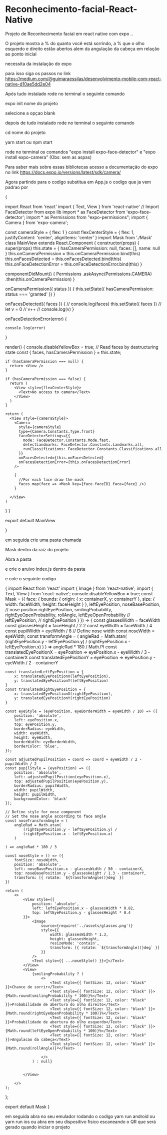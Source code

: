 # Reconhecimento-facial-React-Native
Projeto de Reconhecimento facial em react native com expo ..

O projeto mostra a % do quanto você está sorrindo, a % que o olho esquerdo e direito estão abertos alem da angulação da cabeça em relação ao ponto inicial

necessita da instalação do expo 

para isso siga os passos no link https://medium.com/@guimaraessilas/desenvolvimento-mobile-com-react-native-d10ae5dd2e04

Após tudo instalado rode no terminal o seguinte comando  

expo init nome do projeto

selecione a opçao blank

depois de tudo instalado rode no terminal o seguinte comando

cd nome do projeto

yarn start ou npm start

rode no terminal os comandos "expo install expo-face-detector"  e  "expo install expo-camera"  (Obs: sem as aspas)

Para saber mais sobre essas bibliotecas acesso a documentação do expo no link https://docs.expo.io/versions/latest/sdk/camera/

Agora partindo para o codigo substitua em App.js o codigo que ja vem padrao por


{

import React from 'react'
import { Text, View } from 'react-native'
// Import FaceDetector from expo lib
import * as FaceDetector from 'expo-face-detector';
import * as Permissions from "expo-permissions";
import { Camera } from 'expo-camera';

const cameraStyle = { flex: 1 }
const flexCenterStyle = { flex: 1, justifyContent: 'center', alignItems: 'center' }
import Mask from './Mask'
class MainView extends React.Component {
  constructor(props) {
    super(props)
    this.state = {
      hasCameraPermission: null,
      faces: [],
      name: null
    }
    this.onCameraPermission = this.onCameraPermission.bind(this)
    this.onFacesDetected = this.onFacesDetected.bind(this)
    this.onFaceDetectionError = this.onFaceDetectionError.bind(this)
  }

  componentDidMount() {
    Permissions
      .askAsync(Permissions.CAMERA)
      .then(this.onCameraPermission)
  }

  onCameraPermission({ status }) {
    this.setState({ hasCameraPermission: status === 'granted' })
  }

  onFacesDetected({ faces }) {
    //   console.log(faces)
    this.setState({ faces })
    //  let v = 0
    //   v++
    //  console.log(v)
  }

  onFaceDetectionError(error) {

    console.log(error)
  }

  render() {
    console.disableYellowBox = true;
    // Read faces by destructuring state
    const { faces, hasCameraPermission } = this.state;

    if (hasCameraPermission === null) {
      return <View />
    }

    if (hasCameraPermission === false) {
      return (
        <View style={flexCenterStyle}>
          <Text>No access to camera</Text>
        </View>
      )
    }

    return (
      <View style={cameraStyle}>
        <Camera
          style={cameraStyle}
          type={Camera.Constants.Type.front}
          faceDetectorSettings={{
            mode: FaceDetector.Constants.Mode.fast,
            detectLandmarks: FaceDetector.Constants.Landmarks.all,
            runClassifications: FaceDetector.Constants.Classifications.all
          }}
          onFacesDetected={this.onFacesDetected}
          onFacesDetectionError={this.onFacesDetectionError}
        />

        {
          //For each face draw the mask
          faces.map(face => <Mask key={face.faceID} face={face} />)
        }

      </View>
    )
  }
}

export default MainView

}




em seguida crie uma pasta chamada 

Mask dentro da raiz do projeto 

Abra a pasta

e crie o aruivo index.js dentro da pasta

e cole o seguinte codigo 




{
import React from 'react'
import { Image } from 'react-native';
import { Text, View } from 'react-native';
console.disableYellowBox = true;
const Mask = ({
    face: {
        bounds: {
            origin: { x: containerX, y: containerY },
            size: { width: faceWidth, height: faceHeight }
        },
        leftEyePosition,
        noseBasePosition, // nose position
        rightEyePosition,
        smilingProbability,
        rightEyeOpenProbability,
        rollAngle,
        leftEyeOpenProbability
        //  leftEyePosition,
        //  rightEyePosition
    }
}) => {
    const glassesWidth = faceWidth
    const glassesHeight = faceHeight / 2.2
    const eyeWidth = faceWidth / 4
    const pupilWidth = eyeWidth / 8
    // Define nose width
    const noseWidth = eyeWidth;
    const transformAngle = (
        angleRad = Math.atan(
            (rightEyePosition.y - leftEyePosition.y) /
            (rightEyePosition.x - leftEyePosition.x)
        )
    ) => angleRad * 180 / Math.PI
    const translatedEyePositionX = eyePosition => eyePosition.x - eyeWidth / 3 - containerX
    const translatedEyePositionY = eyePosition => eyePosition.y - eyeWidth / 2 - containerY

    const translatedLeftEyePosition = {
        x: translatedEyePositionX(leftEyePosition),
        y: translatedEyePositionY(leftEyePosition)
    }
    const translatedRightEyePosition = {
        x: translatedEyePositionX(rightEyePosition),
        y: translatedEyePositionY(rightEyePosition)
    }

    const eyeStyle = (eyePosition, eyeBorderWidth = eyeWidth / 10) => ({
        position: 'absolute',
        left: eyePosition.x,
        top: eyePosition.y,
        borderRadius: eyeWidth,
        width: eyeWidth,
        height: eyeWidth,
        borderWidth: eyeBorderWidth,
        borderColor: 'blue',
    });

    const adjustedPupilPosition = coord => coord + eyeWidth / 2 - pupilWidth / 2
    const pupilStyle = (eyePosition) => ({
        position: 'absolute',
        left: adjustedPupilPosition(eyePosition.x),
        top: adjustedPupilPosition(eyePosition.y),
        borderRadius: pupilWidth,
        width: pupilWidth,
        height: pupilWidth,
        backgroundColor: 'black'
    });

    // Define style for nose component
    // Set the nose angle according to face angle
    const noseTransformAngle = (
        angleRad = Math.atan(
            (rightEyePosition.y - leftEyePosition.y) /
            (rightEyePosition.x - leftEyePosition.x)
        )

    ) => angleRad * 180 / 3

    const noseStyle = () => ({
        fontSize: noseWidth,
        position: 'absolute',
        left: noseBasePosition.x - glassesWidth / 50 - containerX,
        top: noseBasePosition.y - glassesHeight / 1.3 - containerY,
        transform: [{ rotate: `${transformAngle()}deg` }]
    })

    return (
        <>
            <View style={{
                position: 'absolute',
                left: leftEyePosition.x - glassesWidth * 0.82,
                top: leftEyePosition.y - glassesHeight * 0.4
            }}>
                <Image
                    source={require('../assets/glasses.png')}
                    style={{
                        width: glassesWidth * 1.3,
                        height: glassesHeight,
                        resizeMode: 'contain',
                        transform: [{ rotate: `${transformAngle()}deg` }]
                    }}
                />
                <Text style={{ ...noseStyle() }}>🐽</Text>
            </View>
            <View>
                {smilingProbability ? (
                    <>
                        <Text style={{ fontSize: 12, color: "black" }}>Chance de sorrir</Text>
                        <Text style={{ fontSize: 12, color: "black" }}> {Math.round(smilingProbability * 100)}%</Text>
                        <Text style={{ fontSize: 12, color: "black" }}>Probabilidade de abertura do olho direito</Text>
                        <Text style={{ fontSize: 12, color: "black" }}> {Math.round(rightEyeOpenProbability * 100)}%</Text>
                        <Text style={{ fontSize: 12, color: "black" }}>Probabilidade de abertura do olho esquerdo</Text>
                        <Text style={{ fontSize: 12, color: "black" }}> {Math.round(leftEyeOpenProbability * 100)}%</Text>
                        <Text style={{ fontSize: 12, color: "black" }}>Angulacao da cabeça</Text>
                        <Text style={{ fontSize: 12, color: "black" }}> {Math.round(rollAngle)}º</Text>

                    </>
                ) : null}


            </View>

        </>
    );
};

export default Mask
}



em seguida abra no seu emulador rodando o codigo yarn run android ou yarn run ios
ou abra em seu dispositivo fisico escaneando o QR que será gerado quando iniciar o projeto 
